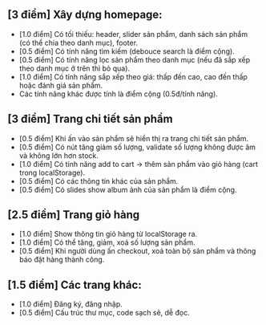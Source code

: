 ## [3 điểm] Xây dựng homepage:

- [1.0 điểm] Có tối thiếu: header, slider sản phẩm, danh sách sản phẩm (có thể chia theo danh mục), footer.
- [0.5 điểm] Có tính năng tìm kiếm (debouce search là điểm cộng).
- [0.5 điểm] Có tính năng lọc sản phẩm theo danh mục (nếu đã sắp xếp theo danh mục ở trên thì bỏ qua).
- [1.0 điểm] Có tính năng sắp xếp theo giá: thấp đến cao, cao đến thấp hoặc đánh giá sản phẩm.
- Các tính năng khác được tính là điểm cộng (0.5đ/tính năng).

## [3 điểm] Trang chi tiết sản phẩm

- [0.5 điểm] Khi ấn vào sản phẩm sẽ hiển thị ra trang chi tiết sản phẩm.
- [0.5 điểm] Có nút tăng giảm số lượng, validate số lượng không được âm và không lớn hơn stock.
- [1.0 điểm] Có tính năng add to cart -> thêm sản phẩm vào giỏ hàng (cart trong localStorage).
- [0.5 điểm] Có các thông tin khác của sản phẩm.
- [0.5 điểm] Có slides show album ảnh của sản phẩm là điểm cộng.

## [2.5 điểm] Trang giỏ hàng

- [1.0 điểm] Show thông tin giỏ hàng từ localStorage ra.
- [1.0 điểm] Có thể tăng, giảm, xoá số lượng sản phẩm.
- [0.5 điểm] Khi người dùng ấn checkout, xoá toàn bộ sản phẩm và thông báo đặt hàng thành công.

## [1.5 điểm] Các trang khác:

- [1.0 điểm] Đăng ký, đăng nhập.
- [0.5 điểm] Cấu trúc thư mục, code sạch sẽ, dễ đọc.

